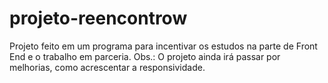 # projeto-reencontrow
Projeto feito em um programa para incentivar os estudos na parte de Front End e o trabalho em parceria.  Obs.: O projeto ainda irá passar por melhorias, como acrescentar a responsividade. 
